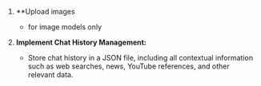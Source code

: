 1. **Upload images

   * for image models only

2. **Implement Chat History Management:**

   * Store chat history in a JSON file, including all contextual information such as web searches, news, YouTube references, and other relevant data.

